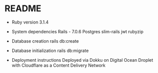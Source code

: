 # README

* Ruby version
3.1.4

* System dependencies
Rails - 7.0.6
Postgres
slim-rails
jwt
rubyzip

* Database creation
rails db:create

* Database initialization
rails db:migrate

* Deployment instructions
Deployed via Dokku on Digital Ocean Droplet with Cloudflare as a Content Delivery Network
